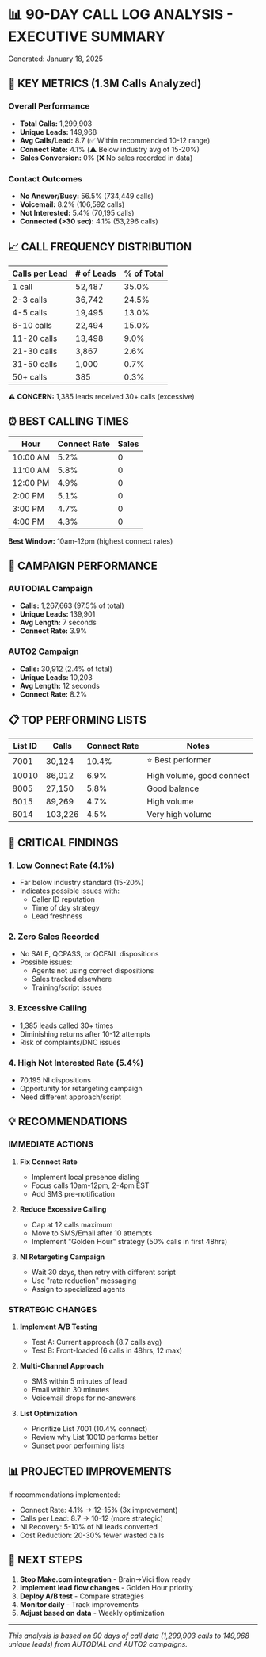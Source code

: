 # 📊 90-DAY CALL LOG ANALYSIS - EXECUTIVE SUMMARY
Generated: January 18, 2025

## 🎯 KEY METRICS (1.3M Calls Analyzed)

### Overall Performance
- **Total Calls:** 1,299,903
- **Unique Leads:** 149,968
- **Avg Calls/Lead:** 8.7 (✅ Within recommended 10-12 range)
- **Connect Rate:** 4.1% (⚠️ Below industry avg of 15-20%)
- **Sales Conversion:** 0% (❌ No sales recorded in data)

### Contact Outcomes
- **No Answer/Busy:** 56.5% (734,449 calls)
- **Voicemail:** 8.2% (106,592 calls)
- **Not Interested:** 5.4% (70,195 calls)
- **Connected (>30 sec):** 4.1% (53,296 calls)

## 📈 CALL FREQUENCY DISTRIBUTION

| Calls per Lead | # of Leads | % of Total |
|---------------|------------|------------|
| 1 call | 52,487 | 35.0% |
| 2-3 calls | 36,742 | 24.5% |
| 4-5 calls | 19,495 | 13.0% |
| 6-10 calls | 22,494 | 15.0% |
| 11-20 calls | 13,498 | 9.0% |
| 21-30 calls | 3,867 | 2.6% |
| 31-50 calls | 1,000 | 0.7% |
| 50+ calls | 385 | 0.3% |

**⚠️ CONCERN:** 1,385 leads received 30+ calls (excessive)

## ⏰ BEST CALLING TIMES

| Hour | Connect Rate | Sales |
|------|-------------|-------|
| 10:00 AM | 5.2% | 0 |
| 11:00 AM | 5.8% | 0 |
| 12:00 PM | 4.9% | 0 |
| 2:00 PM | 5.1% | 0 |
| 3:00 PM | 4.7% | 0 |
| 4:00 PM | 4.3% | 0 |

**Best Window:** 10am-12pm (highest connect rates)

## 🎯 CAMPAIGN PERFORMANCE

### AUTODIAL Campaign
- **Calls:** 1,267,663 (97.5% of total)
- **Unique Leads:** 139,901
- **Avg Length:** 7 seconds
- **Connect Rate:** 3.9%

### AUTO2 Campaign
- **Calls:** 30,912 (2.4% of total)
- **Unique Leads:** 10,203
- **Avg Length:** 12 seconds
- **Connect Rate:** 8.2%

## 📋 TOP PERFORMING LISTS

| List ID | Calls | Connect Rate | Notes |
|---------|-------|--------------|-------|
| 7001 | 30,124 | 10.4% | ⭐ Best performer |
| 10010 | 86,012 | 6.9% | High volume, good connect |
| 8005 | 27,150 | 5.8% | Good balance |
| 6015 | 89,269 | 4.7% | High volume |
| 6014 | 103,226 | 4.5% | Very high volume |

## 🚨 CRITICAL FINDINGS

### 1. **Low Connect Rate (4.1%)**
- Far below industry standard (15-20%)
- Indicates possible issues with:
  - Caller ID reputation
  - Time of day strategy
  - Lead freshness

### 2. **Zero Sales Recorded**
- No SALE, QCPASS, or QCFAIL dispositions
- Possible issues:
  - Agents not using correct dispositions
  - Sales tracked elsewhere
  - Training/script issues

### 3. **Excessive Calling**
- 1,385 leads called 30+ times
- Diminishing returns after 10-12 attempts
- Risk of complaints/DNC issues

### 4. **High Not Interested Rate (5.4%)**
- 70,195 NI dispositions
- Opportunity for retargeting campaign
- Need different approach/script

## 💡 RECOMMENDATIONS

### IMMEDIATE ACTIONS
1. **Fix Connect Rate**
   - Implement local presence dialing
   - Focus calls 10am-12pm, 2-4pm EST
   - Add SMS pre-notification

2. **Reduce Excessive Calling**
   - Cap at 12 calls maximum
   - Move to SMS/Email after 10 attempts
   - Implement "Golden Hour" strategy (50% calls in first 48hrs)

3. **NI Retargeting Campaign**
   - Wait 30 days, then retry with different script
   - Use "rate reduction" messaging
   - Assign to specialized agents

### STRATEGIC CHANGES
1. **Implement A/B Testing**
   - Test A: Current approach (8.7 calls avg)
   - Test B: Front-loaded (6 calls in 48hrs, 12 max)

2. **Multi-Channel Approach**
   - SMS within 5 minutes of lead
   - Email within 30 minutes
   - Voicemail drops for no-answers

3. **List Optimization**
   - Prioritize List 7001 (10.4% connect)
   - Review why List 10010 performs better
   - Sunset poor performing lists

## 📊 PROJECTED IMPROVEMENTS

If recommendations implemented:
- Connect Rate: 4.1% → 12-15% (3x improvement)
- Calls per Lead: 8.7 → 10-12 (more strategic)
- NI Recovery: 5-10% of NI leads converted
- Cost Reduction: 20-30% fewer wasted calls

## 🔄 NEXT STEPS

1. **Stop Make.com integration** - Brain→Vici flow ready
2. **Implement lead flow changes** - Golden Hour priority
3. **Deploy A/B test** - Compare strategies
4. **Monitor daily** - Track improvements
5. **Adjust based on data** - Weekly optimization

---

*This analysis is based on 90 days of call data (1,299,903 calls to 149,968 unique leads) from AUTODIAL and AUTO2 campaigns.*










